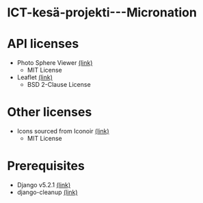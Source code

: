 # ICT-kesä-projekti---Micronation

# API licenses
- Photo Sphere Viewer [(link)](https://github.com/mistic100/Photo-Sphere-Viewer?tab=MIT-1-ov-file)
	- MIT License
- Leaflet [(link)](https://github.com/Leaflet/Leaflet?tab=BSD-2-Clause-1-ov-file)
	- BSD 2-Clause License

# Other licenses
- Icons sourced from Iconoir [(link)](https://iconoir.com/)
	- MIT License

# Prerequisites
- Django v5.2.1 [(link)](https://www.djangoproject.com/)
- django-cleanup [(link)](https://pypi.org/project/django-cleanup/)
